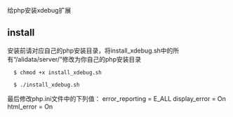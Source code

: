 给php安装xdebug扩展

## install
  安装前请对应自己的php安装目录，将install_xdebug.sh中的所有“/alidata/server/”修改为你自己的php安装目录
```
  $ chmod +x install_xdebug.sh

  $ ./install_xdebug.sh
```
最后修改php.ini文件中的下列值：
error_reporting = E_ALL
display_error = On
html_error = On
